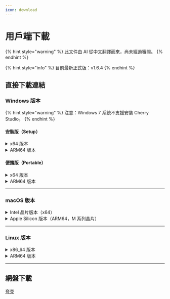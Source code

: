 ```yaml
---
icon: download
---
```

# 用戶端下載


{% hint style="warning" %}
此文件由 AI 從中文翻譯而來，尚未經過審閱。
{% endhint %}




{% hint style="info" %}
目前最新正式版：v1.6.4
{% endhint %}

## 直接下載連結

### Windows 版本

{% hint style="warning" %}
注意：Windows 7 系統不支援安裝 Cherry Studio。
{% endhint %}

#### 安裝版（Setup）

<details>

<summary>x64 版本</summary>

主要線路：

【[Cherry Studio 官方網站](https://cherry-ai.com/download)】 【[GitHub](https://github.com/CherryHQ/cherry-studio/releases/download/v1.6.4/Cherry-Studio-1.6.4-x64-setup.exe)】

備用線路：

【[線路1](https://download-cf.ocoolai.com/https://github.com/CherryHQ/cherry-studio/releases/download/v1.6.4/Cherry-Studio-1.6.4-x64-setup.exe)】 【[線路2](https://download.ocoolai.com/https://github.com/CherryHQ/cherry-studio/releases/download/v1.6.4/Cherry-Studio-1.6.4-x64-setup.exe)】 【[線路3](https://download.ocoolai.online/https://github.com/CherryHQ/cherry-studio/releases/download/v1.6.4/Cherry-Studio-1.6.4-x64-setup.exe)】

</details>

<details>

<summary>ARM64 版本</summary>

主要線路：

【[Cherry Studio 官方網站](https://cherry-ai.com/download)】 【[GitHub](https://github.com/CherryHQ/cherry-studio/releases/download/v1.6.4/Cherry-Studio-1.6.4-arm64-setup.exe)】

備用線路：

【[線路1](https://download-cf.ocoolai.com/https://github.com/CherryHQ/cherry-studio/releases/download/v1.6.4/Cherry-Studio-1.6.4-arm64-setup.exe)】 【[線路2](https://download.ocoolai.com/https://github.com/CherryHQ/cherry-studio/releases/download/v1.6.4/Cherry-Studio-1.6.4-arm64-setup.exe)】 【[線路3](https://download.ocoolai.online/https://github.com/CherryHQ/cherry-studio/releases/download/v1.6.4/Cherry-Studio-1.6.4-arm64-setup.exe)】

</details>

#### 便攜版（Portable）

<details>

<summary>x64 版本</summary>

主要線路：

【[Cherry Studio 官方網站](https://cherry-ai.com/download)】 【[GitHub](https://github.com/CherryHQ/cherry-studio/releases/download/v1.6.4/Cherry-Studio-1.6.4-x64-portable.exe)】

備用線路：

【[線路1](https://download-cf.ocoolai.com/https://github.com/CherryHQ/cherry-studio/releases/download/v1.6.4/Cherry-Studio-1.6.4-x64-portable.exe)】 【[線路2](https://download.ocoolai.com/https://github.com/CherryHQ/cherry-studio/releases/download/v1.6.4/Cherry-Studio-1.6.4-x64-portable.exe)】 【[線路3](https://download.ocoolai.online/https://github.com/CherryHQ/cherry-studio/releases/download/v1.6.4/Cherry-Studio-1.6.4-x64-portable.exe)】

</details>

<details>

<summary>ARM64 版本</summary>

主要線路：

【[Cherry Studio 官方網站](https://cherry-ai.com/download)】 【[GitHub](https://github.com/CherryHQ/cherry-studio/releases/download/v1.6.4/Cherry-Studio-1.6.4-arm64-portable.exe)】

備用線路：

【[線路1](https://download-cf.ocoolai.com/https://github.com/CherryHQ/cherry-studio/releases/download/v1.6.4/Cherry-Studio-1.6.4-arm64-portable.exe)】 【[線路2](https://download.ocoolai.com/https://github.com/CherryHQ/cherry-studio/releases/download/v1.6.4/Cherry-Studio-1.6.4-arm64-portable.exe)】 【[線路3](https://download.ocoolai.online/https://github.com/CherryHQ/cherry-studio/releases/download/v1.6.4/Cherry-Studio-1.6.4-arm64-portable.exe)】

</details>

***

### macOS 版本

<details>

<summary>Intel 晶片版本（x64）</summary>

主要線路：

【[Cherry Studio 官方網站](https://cherry-ai.com/download)】 【[GitHub](https://github.com/CherryHQ/cherry-studio/releases/download/v1.6.4/Cherry-Studio-1.6.4-x64.dmg)】

備用線路：

【[線路1](https://download-cf.ocoolai.com/https://github.com/CherryHQ/cherry-studio/releases/download/v1.6.4/Cherry-Studio-1.6.4.dmg)】 【[線路2](https://download.ocoolai.com/https://github.com/CherryHQ/cherry-studio/releases/download/v1.6.4/Cherry-Studio-1.6.4-x64.dmg)】 【[線路3](https://download.ocoolai.online/https://github.com/CherryHQ/cherry-studio/releases/download/v1.6.4/Cherry-Studio-1.6.4-x64.dmg)】

</details>

<details>

<summary>Apple Silicon 版本（ARM64，M 系列晶片）</summary>

主要線路：

【[Cherry Studio 官方網站](https://cherry-ai.com/download)】 【[GitHub](https://github.com/CherryHQ/cherry-studio/releases/download/v1.6.4/Cherry-Studio-1.6.4-arm64.dmg)】

備用線路：

【[線路1](https://download-cf.ocoolai.com/https://github.com/CherryHQ/cherry-studio/releases/download/v1.6.4/Cherry-Studio-1.6.4-arm64.dmg)】 【[線路2](https://download.ocoolai.com/https://github.com/CherryHQ/cherry-studio/releases/download/v1.6.4/Cherry-Studio-1.6.4-arm64.dmg)】 【[線路3](https://download.ocoolai.online/https://github.com/CherryHQ/cherry-studio/releases/download/v1.6.4/Cherry-Studio-1.6.4-arm64.dmg)】

</details>

***

### Linux 版本

<details>

<summary>x86_64 版本</summary>

主要線路：

【[Cherry Studio 官方網站](https://cherry-ai.com/download)】 【[GitHub](https://github.com/CherryHQ/cherry-studio/releases/download/v1.6.4/Cherry-Studio-1.6.4-x86_64.AppImage)】

備用線路：

【[線路1](https://download-cf.ocoolai.com/https://github.com/CherryHQ/cherry-studio/releases/download/v1.6.4/Cherry-Studio-1.6.4-x86_64.AppImage)】 【[線路2](https://download.ocoolai.com/https://github.com/CherryHQ/cherry-studio/releases/download/v1.6.4/Cherry-Studio-1.6.4-x86_64.AppImage)】 【[線路3](https://download.ocoolai.online/https://github.com/CherryHQ/cherry-studio/releases/download/v1.6.4/Cherry-Studio-1.6.4-x86_64.AppImage)】

</details>

<details>

<summary>ARM64 版本</summary>

主要線路：

【[Cherry Studio 官方網站](https://cherry-ai.com/download)】 【[GitHub](https://github.com/CherryHQ/cherry-studio/releases/download/v1.6.4/Cherry-Studio-1.6.4-arm64.AppImage)】

備用線路：

【[線路1](https://download-cf.ocoolai.com/https://github.com/CherryHQ/cherry-studio/releases/download/v1.6.4/Cherry-Studio-1.6.4-arm64.AppImage)】 【[線路2](https://download.ocoolai.com/https://github.com/CherryHQ/cherry-studio/releases/download/v1.6.4/Cherry-Studio-1.6.4-arm64.AppImage)】 【[線路3](https://download.ocoolai.online/https://github.com/CherryHQ/cherry-studio/releases/download/v1.6.4/Cherry-Studio-1.6.4-arm64-AppImage)】

</details>

***

## 網盤下載

[夸克](https://pan.quark.cn/s/4044324d0ecd#/list/share)